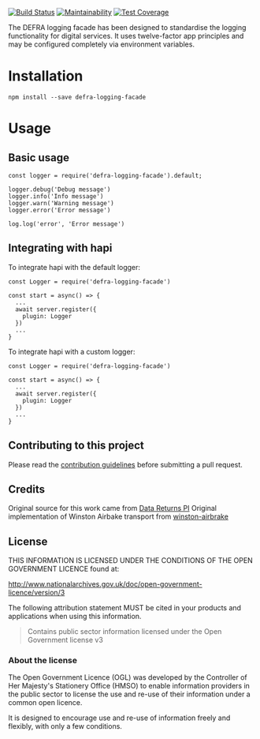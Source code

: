 [![Build Status](https://travis-ci.org/DEFRA/defra-logging-facade.svg?branch=master)](https://travis-ci.org/DEFRA/defra-logging-facade)
[![Maintainability](https://api.codeclimate.com/v1/badges/5c85565bb7e8316b381c/maintainability)](https://codeclimate.com/github/DEFRA/defra-logging-facade/maintainability)
[![Test Coverage](https://api.codeclimate.com/v1/badges/5c85565bb7e8316b381c/test_coverage)](https://codeclimate.com/github/DEFRA/defra-logging-facade/test_coverage)

The DEFRA logging facade has been designed to standardise the logging functionality for digital services.
It uses twelve-factor app principles and may be configured completely via environment variables. 


# Installation

```
npm install --save defra-logging-facade
```

# Usage

## Basic usage

```
const logger = require('defra-logging-facade').default;

logger.debug('Debug message')
logger.info('Info message')
logger.warn('Warning message')
logger.error('Error message')

log.log('error', 'Error message')
```

## Integrating with hapi


To integrate hapi with the default logger:
```
const Logger = require('defra-logging-facade')

const start = async() => {
  ...
  await server.register({
    plugin: Logger
  })
  ...
}

```
To integrate hapi with a custom logger:
```
const Logger = require('defra-logging-facade')

const start = async() => {
  ...
  await server.register({
    plugin: Logger
  })
  ...
}

```

## Contributing to this project

Please read the [contribution guidelines](/CONTRIBUTING.md) before submitting a pull request.

## Credits

Original source for this work came from [Data Returns PI](https://github.com/DEFRA/data-returns-pi-frontend)
Original implementation of Winston Airbake transport from [winston-airbrake](https://github.com/dstevensio/winston-airbrake)

## License

THIS INFORMATION IS LICENSED UNDER THE CONDITIONS OF THE OPEN GOVERNMENT LICENCE found at:

<http://www.nationalarchives.gov.uk/doc/open-government-licence/version/3>

The following attribution statement MUST be cited in your products and applications when using this information.

>Contains public sector information licensed under the Open Government license v3

### About the license

The Open Government Licence (OGL) was developed by the Controller of Her Majesty's Stationery Office (HMSO) to enable information providers in the public sector to license the use and re-use of their information under a common open licence.

It is designed to encourage use and re-use of information freely and flexibly, with only a few conditions.
